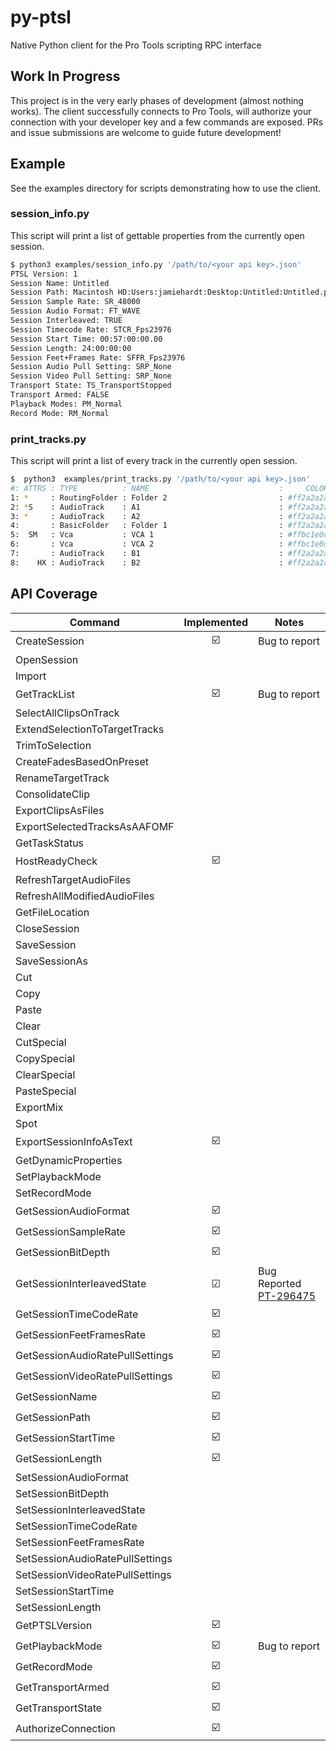 # py-ptsl

Native Python client for the Pro Tools scripting RPC interface

## Work In Progress

This project is in the very early phases of development (almost nothing works). The 
client successfully connects to Pro Tools, will authorize your connection with your
developer key and a few commands are exposed. PRs and issue submissions are welcome
to guide future development!

## Example

See the examples directory for scripts demonstrating how to use the client.

### session_info.py

This script will print a list of gettable properties from the currently open session.

```sh
$ python3 examples/session_info.py '/path/to/<your api key>.json'  
PTSL Version: 1
Session Name: Untitled
Session Path: Macintosh HD:Users:jamiehardt:Desktop:Untitled:Untitled.ptx
Session Sample Rate: SR_48000
Session Audio Format: FT_WAVE
Session Interleaved: TRUE
Session Timecode Rate: STCR_Fps23976
Session Start Time: 00:57:00:00.00
Session Length: 24:00:00:00
Session Feet+Frames Rate: SFFR_Fps23976
Session Audio Pull Setting: SRP_None
Session Video Pull Setting: SRP_None
Transport State: TS_TransportStopped
Transport Armed: FALSE
Playback Modes: PM_Normal
Record Mode: RM_Normal
```
### print_tracks.py

This script will print a list of every track in the currently open session.

```sh
$  python3  examples/print_tracks.py '/path/to/<your api key>.json' 
#: ATTRS : TYPE          : NAME                             :     COLOR : ID
1: *     : RoutingFolder : Folder 2                         : #ff2a2a2a : {00000000-2a000000-f404e1df-f298fd4b}
2: *S    : AudioTrack    : A1                               : #ff2a2a2a : {00000000-2a000000-d4cbe0df-2590e43e}
3: *     : AudioTrack    : A2                               : #ff2a2a2a : {00000000-2a000000-d4cbe0df-ac40203f}
4:       : BasicFolder   : Folder 1                         : #ff2a2a2a : {00000000-2a000000-de01e1df-2d2b4575}
5:  SM   : Vca           : VCA 1                            : #ffbc1e0d : {00000000-2a000000-a301e1df-f690ac51}
6:       : Vca           : VCA 2                            : #ffbc1e0d : {00000000-2a000000-a301e1df-5b0aad51}
7:       : AudioTrack    : B1                               : #ff2a2a2a : {00000000-2a000000-d4cbe0df-d3ae273f}
8:    HX : AudioTrack    : B2                               : #ff2a2a2a : {00000000-2a000000-d4cbe0df-cc3b283f}
```

## API Coverage

|Command| Implemented | Notes |
| ----- | :---------: | ----- |
|CreateSession| ☑️ | Bug to report |
|OpenSession|  |
|Import|  |
|GetTrackList| ☑️ | Bug to report |
|SelectAllClipsOnTrack|  |
|ExtendSelectionToTargetTracks|   |
|TrimToSelection|  |
|CreateFadesBasedOnPreset|  |
|RenameTargetTrack|  |
|ConsolidateClip|  |
|ExportClipsAsFiles|  |
|ExportSelectedTracksAsAAFOMF|  |
|GetTaskStatus|  |
|HostReadyCheck| ☑️ |
|RefreshTargetAudioFiles|  |
|RefreshAllModifiedAudioFiles|   |
|GetFileLocation|  |
|CloseSession|  |
|SaveSession|  |
|SaveSessionAs|  |
|Cut|  |
|Copy|  |
|Paste|  |
|Clear|  |
|CutSpecial|  |
|CopySpecial|  |
|ClearSpecial|  |
|PasteSpecial|  |
|ExportMix|  |
|Spot|  |
|ExportSessionInfoAsText| ☑️ |
|GetDynamicProperties|  |
|SetPlaybackMode|  |
|SetRecordMode|  |
|GetSessionAudioFormat| ☑️ |
|GetSessionSampleRate| ☑️ |
|GetSessionBitDepth| ☑️ |
|GetSessionInterleavedState| ☑ | Bug Reported [PT-296475](https://duc.avid.com/showthread.php?p=2658177#post2658177) |
|GetSessionTimeCodeRate| ☑️ |
|GetSessionFeetFramesRate| ☑️ |
|GetSessionAudioRatePullSettings| ☑️ |
|GetSessionVideoRatePullSettings| ☑️ |
|GetSessionName| ☑️ |
|GetSessionPath| ☑️ |
|GetSessionStartTime| ☑️ |
|GetSessionLength| ☑️ |
|SetSessionAudioFormat|  |
|SetSessionBitDepth|  |
|SetSessionInterleavedState|  |
|SetSessionTimeCodeRate|  |
|SetSessionFeetFramesRate|  |
|SetSessionAudioRatePullSettings|  |
|SetSessionVideoRatePullSettings|  |
|SetSessionStartTime|  |
|SetSessionLength|  |
|GetPTSLVersion| ☑️ |
|GetPlaybackMode| ☑️ | Bug to report |
|GetRecordMode| ☑️ |
|GetTransportArmed| ☑️ |
|GetTransportState| ☑️ |
|AuthorizeConnection| ☑️ |
